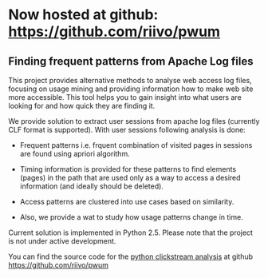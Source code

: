 # Now hosted at github: https://github.com/riivo/pwum #

## Finding frequent patterns from Apache Log files ##

This project provides alternative methods to analyse web access log files, focusing on usage mining and providing information how to make web site more accessible. This tool helps you to gain insight into what users are looking for and how quick they are finding it.

We provide solution to extract user sessions from apache log files (currently CLF format is supported). With user sessions following analysis is done:

  * Frequent patterns i.e. frquent combination of visited pages in sessions are found using apriori algorithm.

  * Timing information is provided for these patterns  to find elements (pages) in the path that are used only as a way to access a desired information (and ideally should be deleted).

  * Access patterns are clustered into use cases based on similarity.

  * Also, we provide a wat to study how usage patterns change in time.



Current solution is implemented in Python 2.5. Please note that the project is not under active development.

You can find the source code for the  [python clickstream analysis](https://github.com/riivo/pwum) at github https://github.com/riivo/pwum
